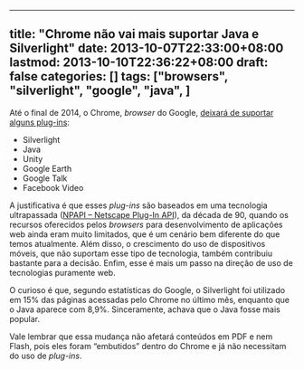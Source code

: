 
---
title: "Chrome não vai mais suportar Java e Silverlight"
date: 2013-10-07T22:33:00+08:00
lastmod: 2013-10-10T22:36:22+08:00
draft: false
categories: []
tags: ["browsers", "silverlight", "google", "java", ]
---


Até o final de 2014, o Chrome, *browser* do Google, [deixará de suportar alguns plug-ins](http://blog.chromium.org/2013/09/saying-goodbye-to-our-old-friend-npapi.html):

*   Silverlight 
*   Java 
*   Unity 
*   Google Earth 
*   Google Talk 
*   Facebook Video


A justificativa é que esses *plug-ins* são baseados em uma tecnologia ultrapassada ([NPAPI – Netscape Plug-In API](http://en.wikipedia.org/wiki/NPAPI)), da década de 90, quando os recursos oferecidos pelos *browsers* para desenvolvimento de aplicações web ainda eram muito limitados, que é um cenário bem diferente do que temos atualmente. Além disso, o crescimento do uso de dispositivos móveis, que não suportam esse tipo de tecnologia, também contribuiu bastante para a decisão. Enfim, esse é mais um passo na direção de uso de tecnologias puramente web.

O curioso é que, segundo estatísticas do Google, o Silverlight foi utilizado em 15% das páginas acessadas pelo Chrome no último mês, enquanto que o Java aparece com 8,9%. Sinceramente, achava que o Java fosse mais popular.

Vale lembrar que essa mudança não afetará conteúdos em PDF e nem Flash, pois eles foram “embutidos” dentro do Chrome e já não necessitam do uso de *plug-ins*.

